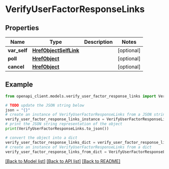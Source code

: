 # VerifyUserFactorResponseLinks


## Properties

Name | Type | Description | Notes
------------ | ------------- | ------------- | -------------
**var_self** | [**HrefObjectSelfLink**](HrefObjectSelfLink.md) |  | [optional] 
**poll** | [**HrefObject**](HrefObject.md) |  | [optional] 
**cancel** | [**HrefObject**](HrefObject.md) |  | [optional] 

## Example

```python
from openapi_client.models.verify_user_factor_response_links import VerifyUserFactorResponseLinks

# TODO update the JSON string below
json = "{}"
# create an instance of VerifyUserFactorResponseLinks from a JSON string
verify_user_factor_response_links_instance = VerifyUserFactorResponseLinks.from_json(json)
# print the JSON string representation of the object
print(VerifyUserFactorResponseLinks.to_json())

# convert the object into a dict
verify_user_factor_response_links_dict = verify_user_factor_response_links_instance.to_dict()
# create an instance of VerifyUserFactorResponseLinks from a dict
verify_user_factor_response_links_from_dict = VerifyUserFactorResponseLinks.from_dict(verify_user_factor_response_links_dict)
```
[[Back to Model list]](../README.md#documentation-for-models) [[Back to API list]](../README.md#documentation-for-api-endpoints) [[Back to README]](../README.md)


